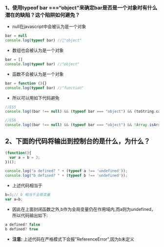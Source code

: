 ### 1、使用typeof bar ===“object”来确定bar是否是一个对象时有什么潜在的缺陷？这个陷阱如何避免？

-  null在javascript中会被认为是一个对象
``` js
bar = null
console.log(typeof bar) //"object"
```
- 数组也会被认为是一个对象
``` js
bar = []
console.log(typeof bar) //"object"
```
- 函数不会被认为是一个对象
``` js
bar = function (){}
console.log(typeof bar) //"function"
```
- 所以可以用如下代码避免
``` js
//ES5
console.log((bar !== null) && (typeof bar === "object") && (toString.call(bar) !== "[object Array]"))

//ES6
console.log((bar !== null) && (typeof bar === "object") && !Array.isArray(bar))
```

## 2、下面的代码将输出到控制台的是什么，为什么？
``` js
(function(){
  var a = b = 3;
})();
 
console.log("a defined? " + (typeof a !== 'undefined'));
console.log("b defined? " + (typeof b !== 'undefined'));
```
- 上述代码相当于
``` js
b=3;// b 相当于全局变量
var a=b;
```
- 因此在上面封闭函数之外,b作为全局变量仍在作用域内,而a则为undefined，所以代码输出如下:
``` js
a defined? false
b defined? true
```
- **注意:** 上述代码在严格模式下会报"ReferenceError",因为b未定义